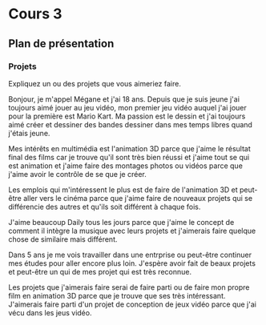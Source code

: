 # Cours 3
## Plan de présentation 


### Projets
Expliquez un ou des projets que vous aimeriez faire. 

Bonjour, je m'appel Mégane et j'ai 18 ans. Depuis que je suis jeune j'ai toujours aimé jouer au jeu vidéo, mon premier jeu vidéo auquel j'ai jouer pour la première est Mario Kart. Ma passion est le dessin et j'ai toujours aimé créer et dessiner des bandes dessiner dans mes temps libres quand j'étais jeune. 

Mes intérêts en multimédia est l'animation 3D parce que j'aime le résultat final des films car je trouve qu'il sont très bien réussi et j'aime tout se qui est animation et j'aime faire des montages photos ou vidéos parce que j'aime avoir le contrôle de se que je créer. 

Les emplois qui m'intéressent le plus est de faire de l'animation 3D et peut-être aller vers le cinéma parce que j'aime faire de nouveaux projets qui se différencie des autres et qu'ils soit différent à chaque fois. 

J'aime beaucoup Daily tous les jours parce que j'aime le concept de comment il intègre la musique avec leurs projets et j'aimerais faire quelque chose de similaire mais différent.

Dans 5 ans je me vois travailler dans une entrprise ou peut-être continuer mes études pour aller encore plus loin. J'espère avoir fait de beaux projets et peut-être un qui de mes projet qui est très reconnue. 

Les projets que j'aimerais faire serai de faire parti ou de faire mon propre film en animation 3D parce que je trouve que ses très intéressant. J'aimerais faire parti d'un projet de conception de jeux vidéo parce que j'ai vécu dans les jeus vidéo.

